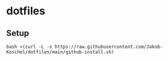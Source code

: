 # dotfiles

## Setup

```
bash <(curl -L -s https://raw.githubusercontent.com/Jakob-Koschel/dotfiles/main/github-install.sh)
```
